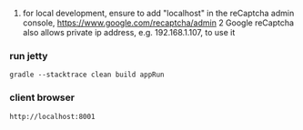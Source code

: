 1. for local development, ensure to add "localhost" in the reCaptcha admin console, https://www.google.com/recaptcha/admin
2  Google reCaptcha also allows private ip address, e.g. 192.168.1.107, to use it

### run jetty
```
gradle --stacktrace clean build appRun 
```
### client browser
```
http://localhost:8001 
```

